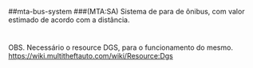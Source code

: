 ##mta-bus-system
###(MTA:SA) Sistema de para de ônibus, com valor estimado de acordo com a distância.
#
OBS.
Necessário o resource DGS, para o funcionamento do mesmo.
https://wiki.multitheftauto.com/wiki/Resource:Dgs


